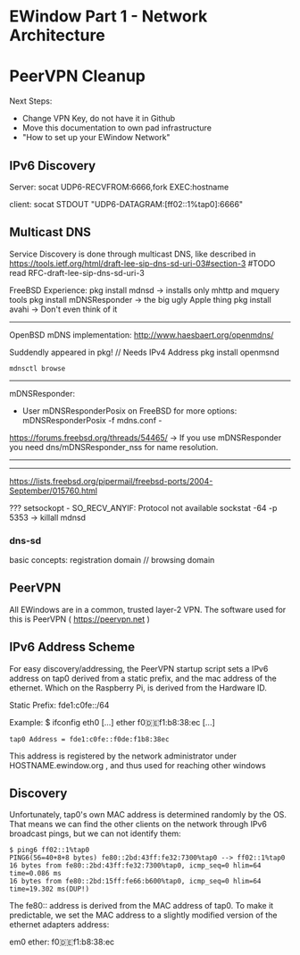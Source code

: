 EWindow Part 1 - Network Architecture
=====================================

PeerVPN Cleanup
===============

Next Steps:
- Change VPN Key, do not have it in Github
- Move this documentation to own pad infrastructure
- "How to set up your EWindow Network"


## IPv6 Discovery

Server:
    socat UDP6-RECVFROM:6666,fork EXEC:hostname

client:
    socat STDOUT "UDP6-DATAGRAM:[ff02::1%tap0]:6666"

## Multicast DNS

Service Discovery is done through multicast DNS, like described in 
https://tools.ietf.org/html/draft-lee-sip-dns-sd-uri-03#section-3
#TODO read RFC-draft-lee-sip-dns-sd-uri-3

FreeBSD Experience:
  pkg install mdnsd -> installs only mhttp and mquery tools
  pkg install mDNSResponder -> the big ugly Apple thing
  pkg install avahi -> Don't even think of it

-----------------------------
OpenBSD mDNS implementation: http://www.haesbaert.org/openmdns/

Suddendly appeared in pkg! // Needs IPv4 Address
pkg install openmsnd

    mdnsctl browse

-----------------------------------------------------------------
mDNSResponder:
* User mDNSResponderPosix on FreeBSD for more options:
    mDNSResponderPosix -f mdns.conf -

https://forums.freebsd.org/threads/54465/ -> If you use mDNSResponder you need dns/mDNSResponder_nss for name resolution.


-----------------------------------------------------------------

------------------------------------------------------------------

https://lists.freebsd.org/pipermail/freebsd-ports/2004-September/015760.html

??? setsockopt - SO_RECV_ANYIF: Protocol not available
sockstat -64 -p 5353 -> killall mdnsd

### dns-sd

basic concepts: registration domain // browsing domain


## PeerVPN

All EWindows are in a common, trusted layer-2 VPN.
The software used for this is PeerVPN ( https://peervpn.net )

## IPv6 Address Scheme

For easy discovery/addressing, the PeerVPN startup script sets a IPv6 address on tap0 derived from a static prefix, and the mac address of the ethernet. Which on the Raspberry Pi, is derived from the Hardware ID.

Static Prefix: fde1:c0fe::/64

Example:
    $ ifconfig eth0
    [...]
    ether f0:de:f1:b8:38:ec
    [...]
    
    tap0 Address = fde1:c0fe::f0de:f1b8:38ec

This address is registered by the network administrator under HOSTNAME.ewindow.org , and thus used for reaching other windows


## Discovery

Unfortunately, tap0's own MAC address is determined randomly by the OS. That means we can find the other clients on the network through IPv6 broadcast pings, but we can not identify them:

    $ ping6 ff02::1%tap0
    PING6(56=40+8+8 bytes) fe80::2bd:43ff:fe32:7300%tap0 --> ff02::1%tap0
    16 bytes from fe80::2bd:43ff:fe32:7300%tap0, icmp_seq=0 hlim=64 time=0.086 ms
    16 bytes from fe80::2bd:15ff:fe66:b600%tap0, icmp_seq=0 hlim=64 time=19.302 ms(DUP!)

The fe80:: address is derived from the MAC address of tap0.
To make it predictable, we set the MAC address to a slightly modified version of the ethernet adapters address:

em0 ether: f0:de:f1:b8:38:ec
